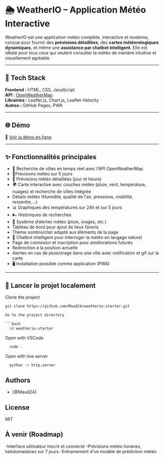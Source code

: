 # 🌦️ WeatherIO – Application Météo Interactive

WeatherIO est une application météo complète, interactive et moderne, conçue pour fournir des **prévisions détaillées**, des **cartes météorologiques dynamiques**, et même une **assistance par chatbot intelligent**. Elle est idéale pour tous ceux qui veulent consulter la météo de manière intuitive et visuellement agréable.

---

## 🧰 Tech Stack

**Frontend :** HTML, CSS, JavaScript  
**API :** [OpenWeatherMap](https://openweathermap.org/api)  
**Librairies :** Leaflet.js, Chart.js, Leaflet-Velocity  
**Autres :** GitHub Pages, PWA

---

## 🌐 Démo

🔗 [Voir la démo en ligne](https://weather-fzoapqhna-ondigui-marines-projects.vercel.app/)


---

## ✨ Fonctionnalités principales

- 🔎 Recherche de villes en temps réel avec l'API OpenWeatherMap
- 📡Prévisions météo sur 5 jours
- 📡 Prévisions météo détaillées (jour et heure)
- 🌍 Carte interactive avec couches météo (pluie, vent, température, nuages) et recherche de villes intégrée
- Détails météo (Humidité, qualité de l'air, pressions, visibilité, ressentie,...)
- 📊 Graphiques des températures sur 24h et sur 5 jours
- 🌬️ Historiques de recherches
- 📢 Système d’alertes météo (pluie, orages, etc.)
- Tableau de bord pour ajout de lieux favoris
- Thème sombre/clair adapté aux éléments de la page
- 🤖 Chatbot intelligent pour interroger la météo en langage naturel
- Page de connexion et inscription pour améliorations futures
- Redirection à la position actuelle
- Alertes en cas de pluie/orage dans une ville avec notification et gif sur la carte
- 🖥️ Installation possible comme application (PWA)

---

## 🚀 Lancer le projet localement
Clone the project

```bash
git clone https://github.com/Maud24/weatherio-starter.git

Go to the project directory

```bash
  cd weatherio-starter
```

Open with VSCode

```bash
  code .
```

Open with live server

```bash
  python -m http.server
```


## Authors

- [@Maud24]

## License

MIT

## À venir (Roadmap)

-Interface utilisateur inscrit et connecté
-Prévisions météo horaires, hebdomadaires sur 7 jours
-Entrainement d'un modèle de prédiction météo
